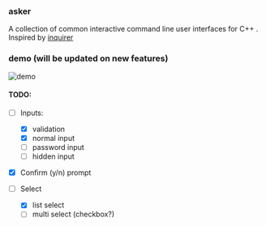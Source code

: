 ### asker

A collection of common interactive command line user interfaces for C++ . Inspired by [inquirer](https://www.npmjs.com/package/inquirer)

### demo (will be updated on new features)

![demo](https://i.imgur.com/R8xldwr.gif)

#### TODO:

- [ ] Inputs:
	- [x] validation 
	- [x] normal input
	- [ ] password input
	- [ ] hidden input

- [x] Confirm (y/n) prompt

- [ ] Select
	- [x] list select
	- [ ] multi select (checkbox?)
